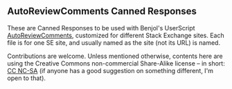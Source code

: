 ## AutoReviewComments Canned Responses
These are Canned Responses to be used with Benjol's UserScript [AutoReviewComments](https://github.com/Benjol/SE-AutoReviewComments),
customized for different Stack Exchange sites. Each file is for one SE site, and usually named as the site (not its URL) is named.

Contributions are welcome. Unless mentioned otherwise, contents here are using the Creative Commons non-commercial Share-Alike
license – in short: [CC NC-SA](https://creativecommons.org/licenses/nc-sa/1.0/) (if anyone has a good suggestion on something different,
I'm open to that).
